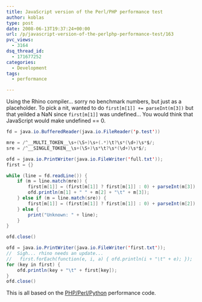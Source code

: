```yaml
---
title: JavaScript version of the Perl/PHP performance test
author: koblas
type: post
date: 2008-06-13T19:37:24+00:00
url: /p/javascript-version-of-the-perlphp-performance-test/163
pvc_views:
  - 3164
dsq_thread_id:
  - 171677252
categories:
  - Development
tags:
  - performance

---
```

Using the Rhino compiler&#8230; sorry no benchmark numbers, but just as a placeholder. To pick a nit, wanted to do ```first[m[1]] += parseInt(m[3])``` but that yeilded a NaN since ```first[m[1]]``` was undefined... You would think that JavaScript would make undefined == 0.

```java
fd = java.io.BufferedReader(java.io.FileReader('p.test'))

mre = /^__MULTI_TOKEN__\s+(\S+)\s+(.*)\t?\s*(\d+)\s*$/;
sre = /^__SINGLE_TOKEN__\s+(\S+)\s*\t?\s*(\d+)\s*$/;

ofd = java.io.PrintWriter(java.io.FileWriter('full.txt'));
first = {}

while (line = fd.readLine()) {
    if (m = line.match(mre)) {
        first[m[1]] = (first[m[1]] ? first[m[1]] : 0) + parseInt(m[3]);
        ofd.println(m[1] + " " + m[2] + "\t" + m[3]);
    } else if (m = line.match(sre)) {
        first[m[1]] = (first[m[1]] ? first[m[1]] : 0) + parseInt(m[2]);
    } else {
        print("Unknown: " + line);
    }
}

ofd.close()

ofd = java.io.PrintWriter(java.io.FileWriter('first.txt'));
//  Sigh... rhino needs an update...
//   first.forEach(function(e, i, a) { ofd.println(i + "\t" + e); });
for (key in first) {
    ofd.println(key + "\t" + first[key]);
}
ofd.close()
```

This is all based on the <a href="http://www.skitoy.com/p/performance-of-python-php-and-perl/160">PHP/Perl/Python</a> performance code.
